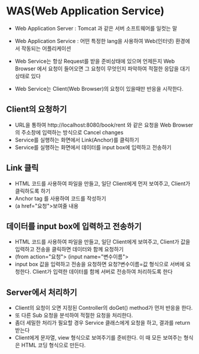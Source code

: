 # WAS(Web Application Service)
* Web Application Server : Tomcat 과 같은 서버 소프트웨어를 일컷는 말
* Web Application Service : 어떤 특정한 lang을 사용하여 Web(인터넷) 환경에서 작동되는 어플리케이션

* Web Service는 항상 Request를 받을 준비상태에 있으며 언제든지 Web Browser 에서 요청이 들어오면 그 요청이 무엇인지 파악하여 적절한 응답을 대기 상태로 있다
* Web Service는 Client(Web Browser)의 요청이 있을때만 반응을 시작한다.

## Client의 요청하기
* URL을 통하여 http://localhost:8080/book/rent 와 같은 요청을 Web Browser의 주소창에 입력하는 방식으로 Cancel changes
* Service를 실행하는 화면에서 Link(Anchor)를 클릭하기
* Service를 실행하는 화면에서 데이터를 input box에 입력하고 전송하기

## Link 클릭
* HTML 코드를 사용하여 파일을 만들고, 일단 Client에게 먼저 보여주고, Client가 클릭하도록 하기
* Anchor tag 를 사용하여 코드를 작성하기
* (a href="요청">보여줄 내용</a>

## 데이터를 input box에 입력하고 전송하기
* HTML 코드를 사용하여 파일을 만들고, 일단 Client에게 보여주고, Client가 값을 입력하고 전송을 클릭하면 데이터와 함께 요청하기
* (from action="요청"> (input name="변수이름"></form>
* input box 값을 입력하고 전송을 요청하면 요청?변수이름=값 형식으로 서버에 요청한다. Client가 입력한 데이터를 함께 서버로 전송하여 처리하도록 한다

## Server에서 처리하기
* Client의 요청이 오면 지정된 Controller의 doGet() method가 먼저 반응을 한다.
* 또 다른 Sub 요청을 분석하여 적절한 요청을 처리한다.
* 좀더 세밀한 처리가 필요할 경우 Service 클래스에게 요청을 하고, 결과를 return 받는다
* Client에게 문자열, view 형식으로 보여주기를 준비한다. 이 때 모든 보여주는 형식은 HTML 코딩 형식으로 만든다.

